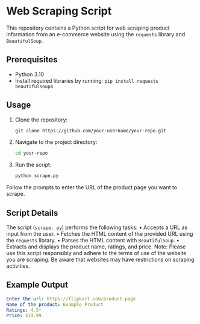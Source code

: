 # Web Scraping Script

This repository contains a Python script for web scraping product information from an e-commerce website using the `requests` library and `BeautifulSoup`.

## Prerequisites

- Python 3.10
- Install required libraries by running: `pip install requests beautifulsoup4`

## Usage

1. Clone the repository:
   ```bash
   git clone https://github.com/your-username/your-repo.git


2. Navigate to the project directory:
    ```bash
    cd your-repo

3. Run the script:
   ```bash
   python scrape.py
  Follow the prompts to enter the URL of the product page you want to scrape.

## Script Details
The script (`scrape. py`) performs the following tasks:
  • Accepts a URL as input from the user.
  • Fetches the HTML content of the provided URL using the `requests` library.
  • Parses the HTML content with `BeautifulSoup`.
  • Extracts and displays the product name, ratings, and price.
Note: Please use this script responsibly and adhere to the terms of use of the website you
are scraping. Be aware that websites may have restrictions on scraping activities.

## Example Output
   ```yaml
   Enter the url: https://flipkart.com/product-page
   Name of the product: Example Product
   Ratings: 4.5*
   Price: $19.99

